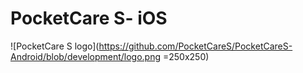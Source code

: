 # PocketCare S- iOS

![PocketCare S logo](https://github.com/PocketCareS/PocketCareS-Android/blob/development/logo.png =250x250)
